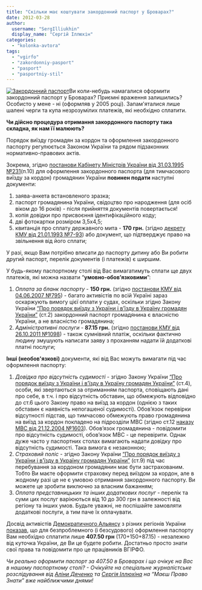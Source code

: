 ```yaml
---
title: "Скільки має коштувати закордонний паспорт у Броварах?"
date: 2012-03-28
author: 
  username: "SergIlliukhin"
  display_name: "Сергій Іллюхін"
categories: 
  - "kolonka-avtora"
tags: 
  - "vgirfo"
  - "zakordonniy-pasport"
  - "pasport"
  - "pasportniy-stil"
---
```


[![](https://mpz.brovary.org/wp-content/uploads/2012/03/zagranpassport1.jpg "Закордонний паспорт")](https://mpz.brovary.org/wp-content/uploads/2012/03/zagranpassport1.jpg)Ви коли-небудь намагалися оформити закордонний паспорт у Броварах? Приємні враження залишились? Особисто у мене - ні (оформляв у 2005 році). Запам'яталися лише шалені черги та купа незрозумілих платежів, які необхідно сплатити.

**Чи дійсно процедура отримання закордонного паспорту така складна, як нам її малюють?**

Порядок виїзду громадян за кордон та оформлення закордонного паспорту регулюється Законом України та рядом підзаконних нормативно-правових актів.

Зокрема, згідно [постанови Кабінету Міністрів України від 31.03.1995 №231](http://zakon2.rada.gov.ua/laws/show/231-95-%D0%BF)(п.10) для оформлення закордонного паспорта (для тимчасового виїзду за кордон) громадянин України **повинен подати** наступні документи:

1. заява-анкета встановленого зразка;
2. паспорт громадянина України, свідоцтво про народження (для осіб віком до 16 років) - після прийняття документів повертається!
3. копія довідки про присвоєння ідентифікаційного коду;
4. дві фотокартки розміром 3,5х4,5;
5. квитанція про сплату державного мита - **170 грн.** (згідно [декрету КМУ від 21.01.1993 №7-93](http://zakon2.rada.gov.ua/laws/show/7-93)) або документ, що підтверджує право на звільнення від його сплати;

У разі, якщо Вам потрібно вписати до паспорту дитину або Ви робити другий паспорт, перелік документів (і платежів) є ширшим.

У будь-якому паспортному столі від Вас вимагатимуть сплати ще двух платежів, які можна назвати “**умовно-обов’язковими**”:

1. _Оплата за бланк паспорту_ - **150 грн.** (згідно [постанови КМУ від 04.06.2007 №795](http://zakon2.rada.gov.ua/laws/show/795-2007-%D0%BF)) - багато активістів по всій Україні зараз оскаржують вимогу цієї оплати у судах, оскільки згідно Закону України [“Про порядок виїзду з України і в’їзду в Україну громадян України”](http://zakon3.rada.gov.ua/laws/show/3857-12) (ст.2) закордонний паспорт громадянина є власністю України, а не власністю громадянина;
2. _Адміністративні послуги_ - **87.15 грн.** (згідно [постанови КМУ від 26.10.2011 №1098](http://zakon2.rada.gov.ua/laws/show/1098-2011-%D0%BF)) - також сумнівний платіж, оскільки фактично людину змушують написати заяву з проханням надати їй додаткові платні послуги;

**Інші (необов'язкові)** документи, які від Вас можуть вимагати під час оформлення паспорту:

1. _Довідка про відсутність судимості_ - згідно Закону України [“Про порядок виїзду з України і в’їзду в Україну громадян України”](http://zakon3.rada.gov.ua/laws/show/3857-12) (ст.4), особи, які звертаються за отриманням паспорта, сповіщають дані про себе, в т.ч. і про відсутність обставин, що обмежують відповідно до ст.6 цього Закону право на виїзд за кордон (однією з таких обставин є наявність непогашеної судимості). Обов’язок перевірки відсутності підстав, що тимчасово обмежують право громадянина на виїзд за кордон покладено на підрозділи МВС (згідно ст.12 [наказу МВС від 21.12.2004 №1603](http://zakon3.rada.gov.ua/laws/show/z0068-05)). Обов’язок громадянина - повідомити про відсутність судимості, обов’язок МВС - це перевірити. Однак дуже часто у паспортних столах вимагають надати довідку про відсутність судимості. Така вимога є незаконною;
2. _Страховий поліс_ - згідно Закону України [“Про порядок виїзду з України і в’їзду в Україну громадян України”](http://zakon3.rada.gov.ua/laws/show/3857-12) (ст.9) під час перебування за кордоном громадянин має бути застрахованим. Тобто Ви маєте оформити страховку перед виїздом за кордон, але в жодному разі це не є умовою отримання закордонного паспорту. Ви можете це зробити виключно за власним бажанням;
3. _Оплата представницьких та інших додаткових послуг_ - перелік та суми цих послуг варіюються від 10 до 300 грн в залежності від регіону та інших умов. Будьте уважні, не поспішайте замовляти додаткові послуги, а тим паче їх оплачувати.

Досвід активістів [Демократичного Альянсу](http://www.dem-alliance.org/ "Демократичний альянс") з різних регіонів України [показав](https://www.facebook.com/STOPsvavilly "Стоп свавіллю у паспортних столах"), що для безпроблемного (і безсудового) оформлення паспорту Вам необхідно сплатити лише **407.50 грн** (170+150+87.15) - незалежно від куточка України, де Ви це будете робити. Достатньо просто знати свої права та повідомити про це працівників ВГІРФО.

_Чи реально оформити паспорт за 407.50 в Броварах і що очікує на Вас в нашому паспортному столі? - Очікуйте на спеціальне журналістське розслідування від [Аліни Дяченко](https://mpz.brovary.org/author/aleechka/ "Аліна Дяченко") та [Сергія Іллюхіна](https://mpz.brovary.org/author/sergilliukhin/ "Сергій Іллюхін") на “Маєш Право Знати” вже найближчими днями!_
